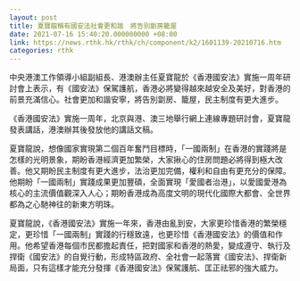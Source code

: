 ```yaml
---
layout: post
title: 夏寶龍稱有國安法社會更和諧　將告別劏房籠屋
date: 2021-07-16 15:40:20.000000000 +08:00
link: https://news.rthk.hk/rthk/ch/component/k2/1601139-20210716.htm
categories: rthk
---
```


中央港澳工作領導小組副組長、港澳辦主任夏寶龍於《香港國安法》實施一周年研討會上表示，有《國安法》保駕護航，香港必將變得越來越安全及美好，對香港的前景充滿信心。社會更加和諧安寧，將告別劏房、籠屋，民主制度有更大進步。

《香港國安法》實施一周年，北京與港、澳三地舉行網上連線專題研討會，夏寶龍發表講話，港澳辦其後發放他的講話文稿。

夏寶龍說，想像國家實現第二個百年奮鬥目標時，「一國兩制」在香港的實踐將是怎樣的光明景象，期盼香港經濟更加繁榮，大家揪心的住房問題必將得到極大改善。他又期盼民主制度有更大進步，法治更加完備，權利和自由有更充分的保障。他期盼「一國兩制」實踐成果更加豐碩，全面實現「愛國者治港」，以愛國愛港為核心的主流價值觀深入人心；期盼香港成為高度文明的現代化國際大都會、全世界都為之心馳神往的新東方明珠。

夏寶龍說，《香港國安法》實施一年來，香港由亂到安，大家更珍惜香港的繁榮穩定，更珍惜「一國兩制」實踐的行穩致遠，也更珍惜《香港國安法》的價值和作用。他希望香港每個市民都擔起責任，把對國家和香港的熱愛，變成遵守、執行及捍衛《國安法》的自覺行動，形成特區政府、全社會一起落實《國安法》、捍衛新局面，只有這樣才能充分發揮《香港國安法》保駕護航、匡正祛邪的強大威力。
